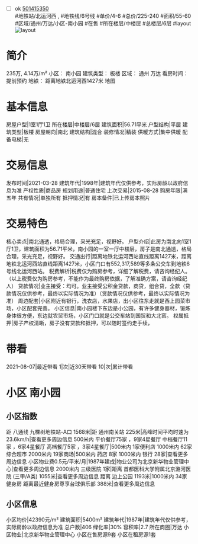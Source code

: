 - [ ] ok [501415350](https://bj.5i5j.com/ershoufang/501415350.html)  
 #地铁站/北运河西 ,  #地铁线/6号线
#单价/4-6 #总价/225-240 #面积/55-60   #区域/通州/万达/小区-南小园 #在售 #所在楼层/中楼层 #总楼层/6层 #layout 
![layout](http://image2a.5i5j.com/bdir/layout/b47f11832aaf4458afe0587044aadb72.jpg_P5.jpg) 
# 简介 
 235万,  4.14万/m² 
小区： 南小园
建筑类型： 板楼
区域： 通州 万达
看房时间： 提前预约
地铁： 距离地铁北运河西1427米 地图
# 基本信息 
 房屋户型|1室1厅1卫
所在楼层|中楼层/6层
建筑面积|56.71平米
户型结构|平层
建筑类型|板楼
房屋朝向|南北
建筑结构|混合
装修情况|精装
供暖方式|集中供暖
配备电梯|无
# 交易信息 
 发布时间|2021-03-28
建筑年代|1998年|建筑年代仅供参考，实际房龄以政府信息为准
产权性质|商品房
规划用途|普通住宅
上次交易|2015-08-28
购房年限|满五年
共有情况|单独所有
抵押情况|有
房本备件|已上传房本照片
# 交易特色 
 核心卖点|南北通透，格局合理，采光充足，视野好。
户型介绍|此房为南北向1室1厅1卫，建筑面积为56.71平米，南小园的一室一厅中楼层，房子是南北通透，格局合理，采光充足，视野好。
交通出行|距离地铁北运河西站直线距离1427米，距离地铁北运河西站直线距离1427米，小区门口有552,317,589等多条公交车到地铁6号线北运河西站。
税费解析|税费仅为购房参考，详细了解税费，请咨询经纪人。（以上税费仅为购房参考，不能作为最终购房依据，了解准确方案，请咨询经纪人）
贷款情况|业主接受：均可。业主接受公积金贷款，商贷，组合贷，全款（贷款情况仅供参考，最终以实际情况为准）（贷款情况仅供参考，最终以实际情况为准）
周边配套|小区附近有银行，洗衣店，水果店，出小区往东走就是西上园菜市场，小区配套完善。
小区信息|南小园楼下东边是小公园，有许多健身器材，锻炼身体很方便，东边就农贸市场，小区门口就是公交车站到国贸和大北窑。
权属抵押|房子产权清晰，房子没有贷款和抵押，可以随时签约走手续，
# 带看 
 2021-08-07|最近带看	 1|次|近30天带看	 10|次|累计带看
# 小区 南小园
## 小区指数 
 距 八通线 九棵树地铁站-A口 1568米|距 通州南关站 225米|高峰时间平均时速为23.6km/h|查看更多周边信息
500米内 平价餐厅75家 ，9家4星餐厅
中档餐厅11家 ，6家4星餐厅
高档餐厅5家 ，3家4星餐厅|500米内 1家便利店
1000米内 62家综合超市
2000米内 19家商场|500米内 药店 8家
1000米内 银行 28家|查看更多周边信息
小区物业费0.5元/平米/月|1987年建成|物业公司为北京新华物业管理中心|查看更多周边信息
2000米内 三级医院 1家|距离 首都医科大学附属北京潞河医院 (三甲/A类) 1055米|查看更多周边信息
距离 边上公园 1193米|1000米内 34家 健身房
距离最近健身房尊享台球俱乐部 388米|查看更多周边信息
## 小区信息 
 小区均价|42390元/m²
建筑面积|5400m²
建筑年代|1987年|建筑年代仅供参考，实际房龄以政府信息为准
总户数|406
绿化率|30%
容积率|2.7
所在商圈|万达
小区物业|北京新华物业管理中心
小区在售房源9套
小区在租房源1套
